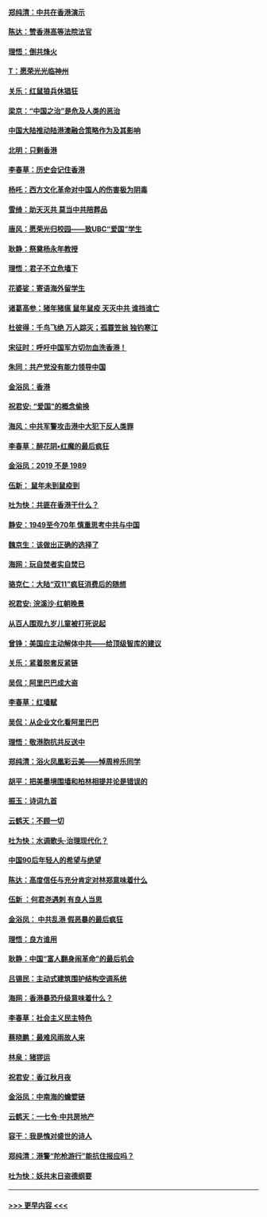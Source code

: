#### [郑纯清：中共在香港演示](../pages/nsc993/n11670539.md?t=11212111) 
#### [陈达：赞香港高等法院法官](../pages/nsc993/n11669542.md?t=11212111) 
#### [理悟：倒共烽火](../pages/nsc993/n11668844.md?t=11212111) 
#### [T：愿荣光光临神州](../pages/nsc993/n11668421.md?t=11212111) 
#### [关乐：红鼠狼兵休猖狂](../pages/nsc993/n11668378.md?t=11212111) 
#### [梁京：“中国之治”是危及人类的恶治](../pages/nsc993/n11668328.md?t=11212111) 
#### [中国大陆推动陆港澳融合策略作为及其影响](../pages/nsc993/n11668157.md?t=11212111) 
#### [北明：只剩香港](../pages/nsc993/n11668002.md?t=11212111) 
#### [李春草：历史会记住香港](../pages/nsc993/n11667927.md?t=11212111) 
#### [杨吒：西方文化革命对中国人的伤害极为阴毒](../pages/nsc993/n11664521.md?t=11212111) 
#### [雪绮：助天灭共 莫当中共陪葬品](../pages/nsc993/n11662650.md?t=11212111) 
#### [唐风：愿荣光归校园——致UBC“爱国”学生](../pages/nsc993/n11662194.md?t=11212111) 
#### [耿静：祭奠杨永年教授](../pages/nsc993/n11662514.md?t=11212111) 
#### [理悟：君子不立危墙下](../pages/nsc993/n11662172.md?t=11212111) 
#### [花婆娑：寄语海外留学生](../pages/nsc993/n11662121.md?t=11212111) 
#### [诸葛高参：猪年猪瘟 鼠年鼠疫 天灭中共 谁挡谁亡](../pages/nsc993/n11661980.md?t=11212111) 
#### [杜彼得：千鸟飞绝 万人踪灭；孤蓑笠翁 独钓寒江](../pages/nsc993/n11661170.md?t=11212111) 
#### [宋征时：呼吁中国军方切勿血洗香港！](../pages/nsc993/n11415318.md?t=11212111) 
#### [朱同：共产党没有能力领导中国](../pages/nsc993/n11660421.md?t=11212111) 
#### [金浴凤：香港](../pages/nsc993/n11660419.md?t=11212111) 
#### [祝君安: “爱国”的概念偷换](../pages/nsc993/n11659706.md?t=11212111) 
#### [海风：中共军警攻击港中大犯下反人类罪](../pages/nsc993/n11659632.md?t=11212111) 
#### [李春草：醉花阴•红魔的最后疯狂](../pages/nsc993/n11659287.md?t=11212111) 
#### [金浴凤：2019 不是 1989](../pages/nsc993/n11657663.md?t=11212111) 
#### [伍新： 鼠年未到鼠疫到](../pages/nsc993/n11655098.md?t=11212111) 
#### [吐为快：共匪在香港干什么？](../pages/nsc993/n11654891.md?t=11212111) 
#### [静安：1949至今70年 慎重思考中共与中国](../pages/nsc993/n11651244.md?t=11212111) 
#### [魏京生：该做出正确的选择了](../pages/nsc993/n11653084.md?t=11212111) 
#### [海网：玩自焚者实自焚已](../pages/nsc993/n11652423.md?t=11212111) 
#### [骆克仁：大陆“双11”疯狂消费后的随想](../pages/nsc993/n11652305.md?t=11212111) 
#### [祝君安: 浣溪沙·红朝晚景](../pages/nsc993/n11652258.md?t=11212111) 
#### [从百人围观九岁儿童被打死说起](../pages/nsc993/n11651030.md?t=11212111) 
#### [曾铮：美国应主动解体中共——给顶级智库的建议](../pages/nsc993/n11649888.md?t=11212111) 
#### [关乐：紧着脱套反紧链](../pages/nsc993/n11649069.md?t=11212111) 
#### [吴侃：阿里巴巴成大盗](../pages/nsc993/n11645523.md?t=11212111) 
#### [李春草：红墙赋](../pages/nsc993/n11646389.md?t=11212111) 
#### [吴侃：从企业文化看阿里巴巴](../pages/nsc993/n11645476.md?t=11212111) 
#### [理悟：敬港胞抗共反送中](../pages/nsc993/n11645466.md?t=11212111) 
#### [郑纯清：浴火凤凰彩云美——悼周梓乐同学](../pages/nsc993/n11645155.md?t=11212111) 
#### [胡平：把美墨境围墙和柏林相提并论是错误的](../pages/nsc993/n11645134.md?t=11212111) 
#### [振玉：诗词九首](../pages/nsc993/n11644081.md?t=11212111) 
#### [云鹤天：不顾一切](../pages/nsc993/n11643508.md?t=11212111) 
#### [吐为快：水调歌头·治理现代化？](../pages/nsc993/n11643485.md?t=11212111) 
#### [中国90后年轻人的希望与绝望](../pages/nsc993/n11642317.md?t=11212111) 
#### [陈达：高度信任与充分肯定对林郑意味着什么](../pages/nsc993/n11641441.md?t=11212111) 
#### [伍新 ：何君尧遇刺 有良人当思](../pages/nsc993/n11641503.md?t=11212111) 
#### [金浴凤： 中共乱港  假恶暴的最后疯狂](../pages/nsc993/n11641495.md?t=11212111) 
#### [理悟：良方谁用](../pages/nsc993/n11641463.md?t=11212111) 
#### [耿静：中国“富人翻身闹革命”的最后机会](../pages/nsc993/n11640655.md?t=11212111) 
#### [吕锡民：主动式建筑围护结构空调系统](../pages/nsc993/n11640168.md?t=11212111) 
#### [海网：香港暴恐升级意味着什么？](../pages/nsc993/n11635904.md?t=11212111) 
#### [李春草：社会主义民主特色](../pages/nsc993/n11634657.md?t=11212111) 
#### [蔡晓鹏：最难风雨故人来](../pages/nsc993/n11633145.md?t=11212111) 
#### [林泉：猪猡运](../pages/nsc993/n11631469.md?t=11212111) 
#### [祝君安：香江秋月夜](../pages/nsc993/n11631440.md?t=11212111) 
#### [金浴凤：中南海的蟾嬖链](../pages/nsc993/n11631290.md?t=11212111) 
#### [云鹤天：一七令·中共房地产](../pages/nsc993/n11630084.md?t=11212111) 
#### [容干：我是愧对盛世的诗人](../pages/nsc993/n11630059.md?t=11212111) 
#### [郑纯清：港警“陀枪游行”能抗住报应吗？](../pages/nsc993/n11629999.md?t=11212111) 
#### [吐为快：妖共末日盗德纲要](../pages/nsc993/n11628610.md?t=11212111) 

----
#### [ >>> 更早内容 <<< ](../indexes/nsc993-earlier.md)
